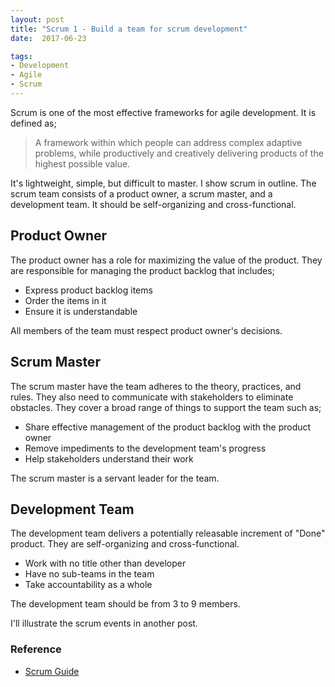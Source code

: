 ```yaml
---
layout: post
title: "Scrum 1 - Build a team for scrum development"
date:  2017-06-23

tags:
- Development
- Agile
- Scrum
---
```


Scrum is one of the most effective frameworks for agile development. It is defined as;

> A framework within which people can address complex adaptive problems, while productively and creatively delivering products of the highest possible value.

It's lightweight, simple, but difficult to master. I show scrum in outline. The scrum team consists of a product owner, a scrum master, and a development team. It should be self-organizing and cross-functional.

## Product Owner

The product owner has a role for maximizing the value of the product. They are responsible for managing the product backlog that includes;

- Express product backlog items
- Order the items in it
- Ensure it is understandable

All members of the team must respect product owner's decisions.

## Scrum Master

The scrum master have the team adheres to the theory, practices, and rules. They also need to communicate with stakeholders to eliminate obstacles. They cover a broad range of things to support the team such as;

- Share effective management of the product backlog with the product owner
- Remove impediments to the development team's progress
- Help stakeholders understand their work

The scrum master is a servant leader for the team.

## Development Team

The development team delivers a potentially releasable increment of "Done" product. They are self-organizing and cross-functional.

- Work with no title other than developer
- Have no sub-teams in the team
- Take accountability as a whole

The development team should be from 3 to 9 members.

I'll illustrate the scrum events in another post.

### Reference

<div class="list">
   <ul>
    <li><a href="http://www.scrumguides.org/scrum-guide.html">Scrum Guide</a></li>
  </ul>
</div>
